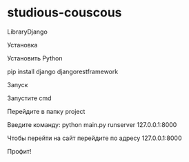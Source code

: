 # studious-couscous
LibraryDjango

Установка

Установить Python

pip install django djangorestframework

Запуск

Запустите cmd

Перейдите в папку project

Введите команду: python main.py runserver 127.0.0.1:8000

Чтобы перейти на сайт перейдите по адресу 127.0.0.1:8000

Профит!
